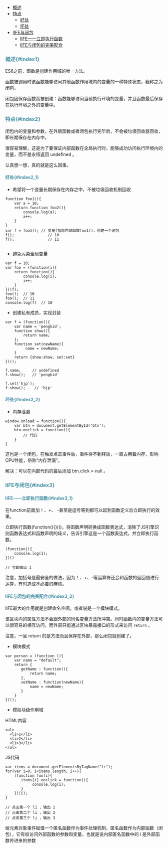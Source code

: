* [概述](#index1)
* [特点](#index2)
  * [好处](#index2_1)
  * [坏处](#index2_2)
* [IIFE与闭包](#index3)
  * [IIFE——立即执行函数](#index3_1)
  * [IIFE与闭包的完美配合](#index3_2)

### <font color="4590a3">概述{#index1}</font>

ES6之前，函数是创建作用域的唯一方法。
	
函数被调用时该函数能够访问其他函数作用域内的变量的一种特殊状态，我称之为闭包。
	
闭包因保存函数而被创建：函数能够访问当前执行环境的变量，并且函数最后保存在执行环境之外的变量中。


### <font color="4590a3">特点{#index2}</font>

闭包内的变量和参数，在外层函数或者闭包执行完毕后，不会被垃圾回收器回收，即长期保存在内存中。

很容易理解，这是为了要保证内部函数在全局执行时，能够成功访问执行环境内的变量，而不是永恒返回 undefined 。

认真想一想，真的就是这么回事。
	
#### <font color="4590a3">好处{#index2_1}</font>

* 希望将一个变量长期保存在内存之中，不被垃圾回收机制回收

```
function foo1(){
	var a = 10;
	return function foo2(){
		console.log(a);
		a++;
	}
}
var f = foo1();	// 变量f指向内部函数foo1()，创建一个闭包
f();			   // 10
f();			   // 11
	
```

* 避免污染全局变量

```
var f = 10;
var foo = (function(i){
	return function(){
		console.log(i);
		i++;
	}
})(f);
foo();	// 10
foo();	// 11
console.log(f)	// 10
```

* 创建私有成员，实现封装

```
var f = (function(){
    var name = 'pengkid';
    function show(){
        return name;
    };
    function set(newName){
         name = newName;
    }
    return {show:show, set:set}
})();

f.name;  	// undefined
f.show();	// 'pengkid'

f.set('hjp');
f.show();    // 'hjp'
```

#### <font color="4590a3">坏处{#index2_2}</font>

* 内存泄漏

```
window.onload = function(){
    var btn = document.getElementById('btn');
    btn.onclick = function(){
        // 代码
    }
}
```

这也是一个闭包，在触发点击事件后，事件得不到释放，一直占用着内存，影响CPU性能，俗称“内存泄漏”。

解决：可以在内部代码的最后添加 btn.click = null 。

### <font color="4590a3">IIFE与闭包{#index3}</font>

#### <font color="4590a3">IIFE——立即执行函数{#index3_1}</font>

在function前面加！、+、 -甚至是逗号等到都可以起到函数定义后立即执行的效果。

立即执行函数(function(){})()，将函数声明转换成函数表达式，消除了JS引擎识别函数表达式和函数声明的歧义，告诉引擎这是一个函数表达式，并立即执行函数。

```
(function(){
    console.log(1);
})()

// 立即输出 1
```

注意，加括号是最安全的做法，因为！、+、-等运算符还会和函数的返回值进行运算，有时造成不必要的麻烦。

#### <font color="4590a3">IIFE与闭包的完美配合{#index3_2}</font>

IIFE最大的作用就是创建命名空间，或者说是一个模块模式。

该区块内的属性方法不会跟外部的同名变量方法所冲突。同时函数内的变量方法可以很容易的相互访问，而外部只能通过区块暴露接口的形式来访问 `return` 。

注意，一旦 return 的是方法而且保存在外部，那么闭包就创建了。

* 模块模式

```
var person = (function (){    
    var name = "default";
    return {
       getName : function(){
           return name;
       },
       setName : function(newName){
           name = newName;
       }
    }
})();
```


* 模拟块级作用域

HTML内容
```
<ul>
  <li>1</li>
  <li>2</li>
  <li>3</li>
</ul>
```

JS代码
```	
var items = document.getElementsByTagName("li");
for(var i=0; i<items.length; i++){
    (function foo(i){
       items[i].onclick = function(){
            console.log(i); 
       }
    })(i);
}

// 点击第一个 li ，输出 1
// 点击第二个 li ，输出 2
// 点击第三个 li ，输出 3
```

给元素对象事件赋值一个匿名函数作为事件处理机制，匿名函数作为内部函数（闭包），它有权访问外部函数的参数和变量，也就是说内部匿名函数中的 i 是外部函数传进来的参数